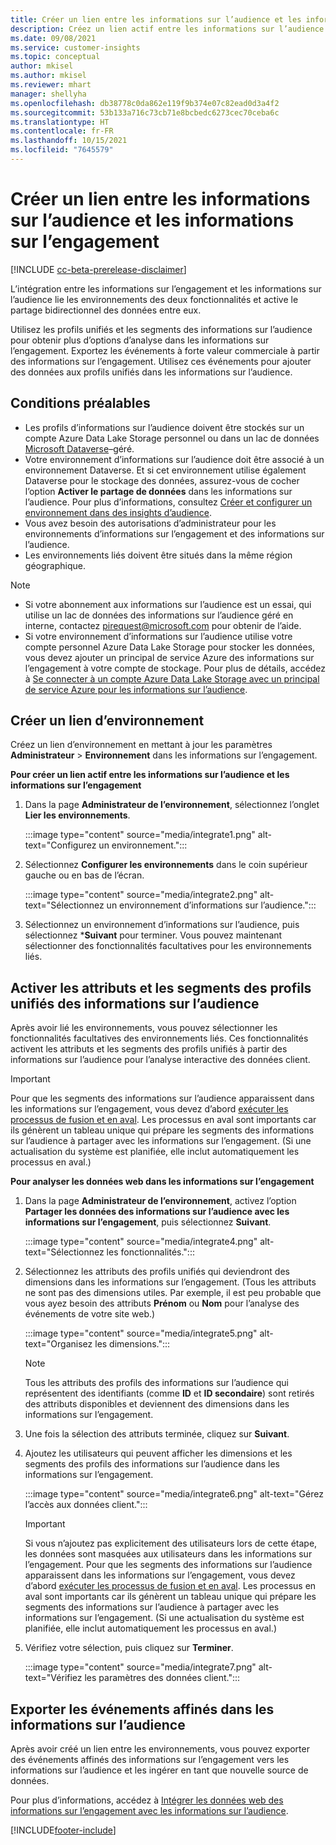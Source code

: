 ```yaml
---
title: Créer un lien entre les informations sur l’audience et les informations sur l’engagement
description: Créez un lien actif entre les informations sur l’audience et les informations sur l’engagement pour activer le partage bidirectionnel des données.
ms.date: 09/08/2021
ms.service: customer-insights
ms.topic: conceptual
author: mkisel
ms.author: mkisel
ms.reviewer: mhart
manager: shellyha
ms.openlocfilehash: db38778c0da862e119f9b374e07c82ead0d3a4f2
ms.sourcegitcommit: 53b133a716c73cb71e8bcbedc6273cec70ceba6c
ms.translationtype: HT
ms.contentlocale: fr-FR
ms.lasthandoff: 10/15/2021
ms.locfileid: "7645579"
---
```

# <a name="create-a-link-between-audience-insights-and-engagement-insights"></a>Créer un lien entre les informations sur l’audience et les informations sur l’engagement

[!INCLUDE [cc-beta-prerelease-disclaimer](includes/cc-beta-prerelease-disclaimer.md)]

L’intégration entre les informations sur l’engagement et les informations sur l’audience lie les environnements des deux fonctionnalités et active le partage bidirectionnel des données entre eux.

Utilisez les profils unifiés et les segments des informations sur l’audience pour obtenir plus d’options d’analyse dans les informations sur l’engagement. Exportez les événements à forte valeur commerciale à partir des informations sur l’engagement. Utilisez ces événements pour ajouter des données aux profils unifiés dans les informations sur l’audience.

## <a name="prerequisites"></a>Conditions préalables

- Les profils d’informations sur l’audience doivent être stockés sur un compte Azure Data Lake Storage personnel ou dans un lac de données [Microsoft Dataverse](/powerapps/maker/data-platform/data-platform-intro.md)&ndash;géré. 
- Votre environnement d’informations sur l’audience doit être associé à un environnement Dataverse. Et si cet environnement utilise également Dataverse pour le stockage des données, assurez-vous de cocher l’option **Activer le partage de données** dans les informations sur l’audience. Pour plus d’informations, consultez [Créer et configurer un environnement dans des insights d’audience](../audience-insights/create-environment.md).
- Vous avez besoin des autorisations d’administrateur pour les environnements d’informations sur l’engagement et des informations sur l’audience.
- Les environnements liés doivent être situés dans la même région géographique.

> [!NOTE]
> - Si votre abonnement aux informations sur l’audience est un essai, qui utilise un lac de données des informations sur l’audience géré en interne, contactez [pirequest@microsoft.com](mailto:pirequest@microsoft.com) pour obtenir de l’aide. 
> - Si votre environnement d’informations sur l’audience utilise votre compte personnel Azure Data Lake Storage pour stocker les données, vous devez ajouter un principal de service Azure des informations sur l’engagement à votre compte de stockage. Pour plus de détails, accédez à [Se connecter à un compte Azure Data Lake Storage avec un principal de service Azure pour les informations sur l’audience](../audience-insights/connect-service-principal.md). 


## <a name="create-an-environment-link"></a>Créer un lien d’environnement

Créez un lien d’environnement en mettant à jour les paramètres **Administrateur** > **Environnement** dans les informations sur l’engagement.

**Pour créer un lien actif entre les informations sur l’audience et les informations sur l’engagement**

1. Dans la page **Administrateur de l’environnement**, sélectionnez l’onglet **Lier les environnements**.

    :::image type="content" source="media/integrate1.png" alt-text="Configurez un environnement.":::

1. Sélectionnez **Configurer les environnements** dans le coin supérieur gauche ou en bas de l’écran.

     :::image type="content" source="media/integrate2.png" alt-text="Sélectionnez un environnement d’informations sur l’audience.":::

1. Sélectionnez un environnement d’informations sur l’audience, puis sélectionnez ***Suivant** pour terminer. Vous pouvez maintenant sélectionner des fonctionnalités facultatives pour les environnements liés.
 
## <a name="enable-audience-insights-unified-profiles-attributes-and-segments"></a>Activer les attributs et les segments des profils unifiés des informations sur l’audience

Après avoir lié les environnements, vous pouvez sélectionner les fonctionnalités facultatives des environnements liés. Ces fonctionnalités activent les attributs et les segments des profils unifiés à partir des informations sur l’audience pour l’analyse interactive des données client.

> [!IMPORTANT]
> Pour que les segments des informations sur l’audience apparaissent dans les informations sur l’engagement, vous devez d’abord [exécuter les processus de fusion et en aval](../audience-insights/merge-entities.md). Les processus en aval sont importants car ils génèrent un tableau unique qui prépare les segments des informations sur l’audience à partager avec les informations sur l’engagement. (Si une actualisation du système est planifiée, elle inclut automatiquement les processus en aval.)

**Pour analyser les données web dans les informations sur l’engagement**

1. Dans la page **Administrateur de l’environnement**, activez l’option **Partager les données des informations sur l’audience avec les informations sur l’engagement**, puis sélectionnez **Suivant**.

    :::image type="content" source="media/integrate4.png" alt-text="Sélectionnez les fonctionnalités.":::

1. Sélectionnez les attributs des profils unifiés qui deviendront des dimensions dans les informations sur l’engagement. (Tous les attributs ne sont pas des dimensions utiles. Par exemple, il est peu probable que vous ayez besoin des attributs **Prénom** ou **Nom** pour l’analyse des événements de votre site web.)

    :::image type="content" source="media/integrate5.png" alt-text="Organisez les dimensions.":::

   >[!NOTE]
   > Tous les attributs des profils des informations sur l’audience qui représentent des identifiants (comme **ID** et **ID secondaire**) sont retirés des attributs disponibles et deviennent des dimensions dans les informations sur l’engagement.

1. Une fois la sélection des attributs terminée, cliquez sur **Suivant**.
1. Ajoutez les utilisateurs qui peuvent afficher les dimensions et les segments des profils des informations sur l’audience dans les informations sur l’engagement.

    :::image type="content" source="media/integrate6.png" alt-text="Gérez l’accès aux données client.":::

   > [!IMPORTANT]
   > Si vous n’ajoutez pas explicitement des utilisateurs lors de cette étape, les données sont masquées aux utilisateurs dans les informations sur l’engagement.
   > Pour que les segments des informations sur l’audience apparaissent dans les informations sur l’engagement, vous devez d’abord [exécuter les processus de fusion et en aval](../audience-insights/merge-entities.md). Les processus en aval sont importants car ils génèrent un tableau unique qui prépare les segments des informations sur l’audience à partager avec les informations sur l’engagement. (Si une actualisation du système est planifiée, elle inclut automatiquement les processus en aval.)

1. Vérifiez votre sélection, puis cliquez sur **Terminer**.

    :::image type="content" source="media/integrate7.png" alt-text="Vérifiez les paramètres des données client.":::

## <a name="export-refined-events-to-audience-insights"></a>Exporter les événements affinés dans les informations sur l’audience

Après avoir créé un lien entre les environnements, vous pouvez exporter des événements affinés des informations sur l’engagement vers les informations sur l’audience et les ingérer en tant que nouvelle source de données. 

Pour plus d’informations, accédez à [Intégrer les données web des informations sur l’engagement avec les informations sur l’audience](../audience-insights/integrate-engagement-insights.md).

<!--
## Share engagement insights refined events with audience insights

After you create a link between environments, a new option becomes available for you to share [refined events](refined-events.md) with audience insights.

Consider the following when creating refined events for audience insights: 

- Provide a meaningful name for the refined event. It will be used as an activity name in audience insights.
- Select at least the following properties to create an activity in audience insights: 
    - Signal.Action.Name indicates the activity details.
    - Signal.User.Id maps with the customer ID.
    - Signal.View.Uri is a web address as a basis for segments or measures.
    - Signal.Export.Id is a primary key for events.
    - Signal.Timestamp determines the date and time for the activity.

To share refined events:

1. From the engagement insights menu, select **Data** and then select the **Events** tab.
2. On the **Action** menu, select **Share as activity**.

    :::image type="content" source="media/integrate8.png" alt-text="Data shared events settings.":::

3. You can view and stop actively shared events on the **Export and Sharing** tab.
4. -- per Michael K, we need a mock here (Mukesh needs to update to reflect what happens in AUI once a user shares a refined event (i.e. no longer AUI, data wrangler needs to go discover data in the storage, the shared event is available as a DS and entity, correct?)

### Attach refined events shared as activities to unified profiles in audience insights

You can bring customer web activity data from engagement insights into audience insights. In addition to transactional, demographic, or behavioral data, you can view activities on the web in unified customer profiles. You can then use these profiles to get insights such as segments, measures, and predictions for audience activation.

Follow the steps in [data unification](../audience-insights/data-unification.md) to map, match, and merge website authentication information to unified profiles in audience insights.

You can also share refined events that are now available in audience insights, identified as data sources and entities. 

Next, you can relate event data from engagement insights as unified activities in customer profiles.

### Relate refined event data as an activity of a customer profile

After unifying the data, you can configure the activity for the customer profile. For more information, go to [Customer activities](../audience-insights/activities.md).

:::image type="content" source="media/web-event-activity.png" alt-text="Activities page with expanded Edit activity pane.":::

Next, configure the new activity by using mapping elements: 

- **Primary Key**: Signal.Export.Id, a unique ID that is available for every event record in engagement insights. This property is automatically generated.

- **Timestamp**: Signal.Timestamp in the event property.

- **Event**: Signal.Name, the event name that you want to track.

- **Web address**: Signal.View.Uri that refers to the URI of the page that created the event.

- **Details**: Signal.Action.Name to represent the information to associate with the event. The selected property in this case indicates that the event is for email promotion.

- **Activity type**: In this example, we choose the existing activity type WebLog. This selection is a useful filter option to run prediction models or create segments based on this activity type.

- **Set up relationship**: This important setting ties the activity to existing customer profiles. **Signal.User.Id** is the identifier configured in the SDK to be collected. It relates to the user ID in other data sources that are configured in audience insights. 

This example configures the relationship between Signal.User.Id and RetailCustomers:CustomerRetailId, which is the primary key that was identified in the map step of the data unification process.

After processing the activities, you can review customer records and open a customer card to see activities from engagement insights in the timeline. 

> [!TIP]
> To find a customer ID that has an engagement insights activity, go to **Entities** and preview the data for the UnifiedActivity entity. **ActivityTypeDisplay = WebLog** contains the engagement insights activity configured in the preceding example. Copy the customer ID for one of those records and search<!--note from editor: Edit okay? I couldn't quite follow this.-- > for that ID on the **Customers** page.

--> 

[!INCLUDE[footer-include](../includes/footer-banner.md)]
